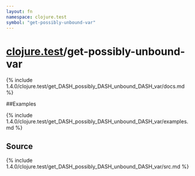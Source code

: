 ```yaml
---
layout: fn
namespace: clojure.test
symbol: "get-possibly-unbound-var"
---
```


# [clojure.test](../)/get-possibly-unbound-var

{% include 1.4.0/clojure.test/get_DASH_possibly_DASH_unbound_DASH_var/docs.md %}

##Examples

{% include 1.4.0/clojure.test/get_DASH_possibly_DASH_unbound_DASH_var/examples.md %}
## Source
{% include 1.4.0/clojure.test/get_DASH_possibly_DASH_unbound_DASH_var/src.md %}


